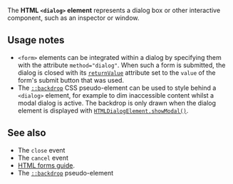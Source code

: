 <!-- <short-description> -->
The **HTML `<dialog>` element** represents a dialog box or other
interactive component, such as an inspector or window.
<!-- </short-description> -->

<!-- <overview> -->
<!-- </overview> -->

<!-- <usage-notes> -->
Usage notes
-----------

-   `<form>` elements can be integrated within a dialog by specifying
    them with the attribute `method="dialog"`. When such a form is
    submitted, the dialog is closed with its
    [`returnValue`](/en-US/docs/Web/API/HTMLDialogElement/returnValue)
    attribute set to the `value` of the form\'s submit button that was
    used.
-   The
    [`::backdrop`](/en-US/docs/Web/CSS/::backdrop)
    CSS pseudo-element can be used to style behind a `<dialog>` element,
    for example to dim inaccessible content whilst a modal dialog is
    active. The backdrop is only drawn when the dialog element is
    displayed with
    [`HTMLDialogElement.showModal()`](/en-US/docs/Web/API/HTMLDialogElement/showModal).
<!-- </usage-notes> -->

<!-- <accessibility-concerns> -->
<!-- </accessibility-concerns> -->

<!-- <events> -->
<!-- </events> -->

<!-- <see-also> -->
See also
--------

-   The `close` event
-   The `cancel` event
-   [HTML forms guide](/en-US/docs/Web/Guide/HTML/Forms).
-   The [`::backdrop`](/en-US/docs/Web/CSS/::backdrop) pseudo-element
<!-- </see-also> -->
